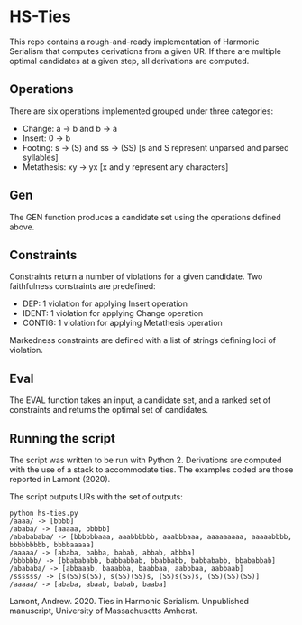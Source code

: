 # HS-Ties

This repo contains a rough-and-ready implementation of Harmonic Serialism that computes derivations from a given UR. If there are multiple optimal candidates at a given step, all derivations are computed.

## Operations

There are six operations implemented grouped under three categories:

* Change: a -> b and b -> a
* Insert: 0 -> b
* Footing: s -> (S) and ss -> (SS) [s and S represent unparsed and parsed syllables]
* Metathesis: xy -> yx [x and y represent any characters]

## Gen

The GEN function produces a candidate set using the operations defined above.

## Constraints

Constraints return a number of violations for a given candidate. Two faithfulness constraints are predefined:

* DEP: 1 violation for applying Insert operation
* IDENT: 1 violation for applying Change operation
* CONTIG: 1 violation for applying Metathesis operation

Markedness constraints are defined with a list of strings defining loci of violation.

## Eval

The EVAL function takes an input, a candidate set, and a ranked set of constraints and returns the optimal set of candidates.

## Running the script

The script was written to be run with Python 2. Derivations are computed with the use of a stack to accommodate ties. The examples coded are those reported in Lamont (2020).

The script outputs URs with the set of outputs:

```
python hs-ties.py
/aaaa/ -> [bbbb]
/ababa/ -> [aaaaa, bbbbb]
/ababababa/ -> [bbbbbbaaa, aaabbbbbb, aaabbbaaa, aaaaaaaaa, aaaaabbbb, bbbbbbbbb, bbbbaaaaa]
/aaaaa/ -> [ababa, babba, babab, abbab, abbba]
/bbbbbb/ -> [bbabababb, babbabbab, bbabbabb, babbababb, bbababbab]
/abababa/ -> [abbaaab, baaabba, baabbaa, aabbbaa, aabbaab]
/ssssss/ -> [s(SS)s(SS), s(SS)(SS)s, (SS)s(SS)s, (SS)(SS)(SS)]
/aaaaa/ -> [ababa, abaab, babab, baaba]
```

Lamont, Andrew. 2020. Ties in Harmonic Serialism. Unpublished manuscript, University of Massachusetts Amherst.
